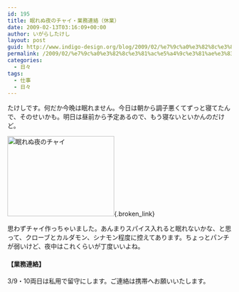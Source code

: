 ```yaml
---
id: 195
title: 眠れぬ夜のチャイ・業務連絡（休業）
date: 2009-02-13T03:16:09+00:00
author: いがらしたけし
layout: post
guid: http://www.indigo-design.org/blog/2009/02/%e7%9c%a0%e3%82%8c%e3%81%ac%e5%a4%9c%e3%81%ae%e3%83%81%e3%83%a3%e3%82%a4%e3%83%bb%e6%a5%ad%e5%8b%99%e9%80%a3%e7%b5%a1%ef%bc%88%e4%bc%91%e6%a5%ad%ef%bc%89/
permalink: /2009/02/%e7%9c%a0%e3%82%8c%e3%81%ac%e5%a4%9c%e3%81%ae%e3%83%81%e3%83%a3%e3%82%a4%e3%83%bb%e6%a5%ad%e5%8b%99%e9%80%a3%e7%b5%a1%ef%bc%88%e4%bc%91%e6%a5%ad%ef%bc%89/
categories:
  - 日々
tags:
  - 仕事
  - 日々
---
```

たけしです。何だか今晩は眠れません。今日は朝から調子悪くてずっと寝てたんで、そのせいかも。明日は昼前から予定あるので、もう寝ないといかんのだけど。

[<img style="border:0" src="http://art3.photozou.jp/pub/767/120767/photo/17822173.jpg" alt="眠れぬ夜のチャイ" width="240" height="180" />](http://photozou.jp/photo/show/120767/17822173){.broken_link}

思わずチャイ作っちゃいました。あんまりスパイス入れると眠れないかな、と思って、クローブとカルダモン、シナモン程度に控えてあります。ちょっとパンチが弱いけど、夜中はこれくらいが丁度いいよね。

#### 【業務連絡】

3/9・10両日は私用で留守にします。ご連絡は携帯へお願いいたします。
